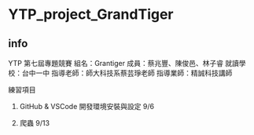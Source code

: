 # YTP_project_GrandTiger

## info
YTP 第七屆專題競賽
組名：Grantiger
成員：蔡兆豐、陳俊邑、林子睿
就讀學校：台中一中
指導老師：師大科技系蔡芸琤老師
指導業師：精誠科技講師

練習項目
1. GitHub & VSCode 開發環境安裝與設定 9/6

2. 爬蟲 9/13
